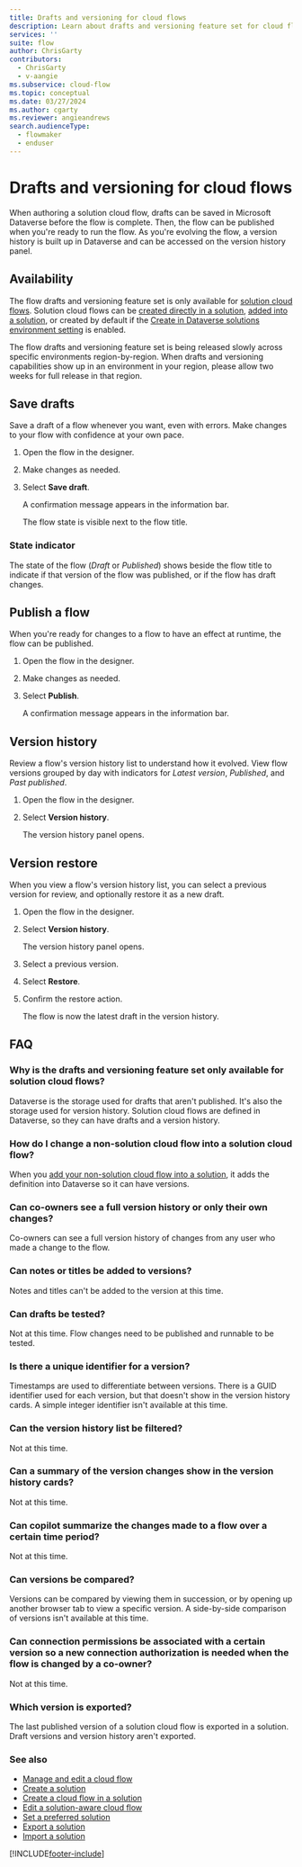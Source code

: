 ```yaml
---
title: Drafts and versioning for cloud flows
description: Learn about drafts and versioning feature set for cloud flows.
services: ''
suite: flow
author: ChrisGarty
contributors:
  - ChrisGarty
  - v-aangie
ms.subservice: cloud-flow
ms.topic: conceptual
ms.date: 03/27/2024
ms.author: cgarty
ms.reviewer: angieandrews
search.audienceType: 
  - flowmaker
  - enduser
---
```


# Drafts and versioning for cloud flows

When authoring a solution cloud flow, drafts can be saved in Microsoft Dataverse before the flow is complete. Then, the flow can be published when you're ready to run the flow. As you're evolving the flow, a version history is built up in Dataverse and can be accessed on the version history panel.

## Availability

The flow drafts and versioning feature set is only available for [solution cloud flows](/power-automate/create-flow-solution). Solution cloud flows can be [created directly in a solution](/power-automate/create-flow-solution#create-a-solution-aware-cloud-flow), [added into a solution](/power-automate/create-flow-solution#add-an-existing-cloud-flow-into-a-solution), or created by default if the [Create in Dataverse solutions environment setting](/power-apps/maker/canvas-apps/add-app-solution-default#enable-the-feature) is enabled.

The flow drafts and versioning feature set is being released slowly across specific environments region-by-region. When drafts and versioning capabilities show up in an environment in your region, please allow two weeks for full release in that region.

## Save drafts

Save a draft of a flow whenever you want, even with errors. Make changes to your flow with confidence at your own pace.

1. Open the flow in the designer.
1. Make changes as needed.
1. Select **Save draft**.

    A confirmation message appears in the information bar.

    The flow state is visible next to the flow title.

### State indicator

The state of the flow (*Draft* or *Published*) shows beside the flow title to indicate if that version of the flow was published, or if the flow has draft changes.

## Publish a flow

When you're ready for changes to a flow to have an effect at runtime, the flow can be published.

1. Open the flow in the designer.
1. Make changes as needed.
1. Select **Publish**.

    A confirmation message appears in the information bar.

## Version history

Review a flow's version history list to understand how it evolved. View flow versions grouped by day with indicators for *Latest version*, *Published*, and *Past published*.

1. Open the flow in the designer.
1. Select **Version history**.

    The version history panel opens.

## Version restore

When you view a flow's version history list, you can select a previous version for review, and optionally restore it as a new draft.

1. Open the flow in the designer.
1. Select **Version history**.

    The version history panel opens.

1. Select a previous version.
1. Select **Restore**.
1. Confirm the restore action.

    The flow is now the latest draft in the version history.

## FAQ

### Why is the drafts and versioning feature set only available for solution cloud flows?

Dataverse is the storage used for drafts that aren't published. It's also the storage used for version history. Solution cloud flows are defined in Dataverse, so they can have drafts and a version history.

### How do I change a non-solution cloud flow into a solution cloud flow?

When you [add your non-solution cloud flow into a solution](/power-automate/create-flow-solution#add-an-existing-cloud-flow-into-a-solution), it adds the definition into Dataverse so it can have versions.

### Can co-owners see a full version history or only their own changes?

Co-owners can see a full version history of changes from any user who made a change to the flow.

### Can notes or titles be added to versions?

Notes and titles can't be added to the version at this time.

### Can drafts be tested?

Not at this time. Flow changes need to be published and runnable to be tested.

### Is there a unique identifier for a version?

Timestamps are used to differentiate between versions. There is a GUID identifier used for each version, but that doesn't show in the version history cards. A simple integer identifier isn't available at this time.

### Can the version history list be filtered?

Not at this time.

### Can a summary of the version changes show in the version history cards?

Not at this time.

### Can copilot summarize the changes made to a flow over a certain time period?

Not at this time.

### Can versions be compared?

Versions can be compared by viewing them in succession, or by opening up another browser tab to view a specific version. A side-by-side comparison of versions isn't available at this time.

### Can connection permissions be associated with a certain version so a new connection authorization is needed when the flow is changed by a co-owner?

Not at this time.

### Which version is exported?

The last published version of a solution cloud flow is exported in a solution. Draft versions and version history aren't exported.

### See also

- [Manage and edit a cloud flow](/power-automate/get-started-logic-flow#manage-a-cloud-flow)
- [Create a solution](./overview-solution-flows.md)
- [Create a cloud flow in a solution](./create-flow-solution.md)
- [Edit a solution-aware cloud flow](/power-automate/edit-solution-aware-flow)
- [Set a preferred solution](/power-apps/maker/data-platform/preferred-solution)
- [Export a solution](./export-flow-solution.md)
- [Import a solution](./import-flow-solution.md)

[!INCLUDE[footer-include](includes/footer-banner.md)]
